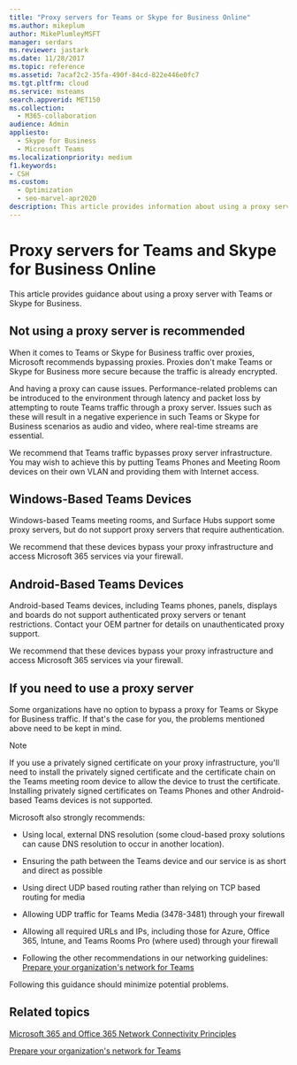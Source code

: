 ```yaml
---
title: "Proxy servers for Teams or Skype for Business Online"
ms.author: mikeplum
author: MikePlumleyMSFT
manager: serdars
ms.reviewer: jastark
ms.date: 11/28/2017
ms.topic: reference
ms.assetid: 7acaf2c2-35fa-490f-84cd-822e446e0fc7
ms.tgt.pltfrm: cloud
ms.service: msteams
search.appverid: MET150
ms.collection: 
  - M365-collaboration
audience: Admin
appliesto: 
  - Skype for Business
  - Microsoft Teams
ms.localizationpriority: medium
f1.keywords:
- CSH
ms.custom: 
  - Optimization
  - seo-marvel-apr2020
description: This article provides information about using a proxy server with Microsoft Teams or Skype for Business.
---
```


# Proxy servers for Teams and Skype for Business Online

This article provides guidance about using a proxy server with Teams or Skype for Business.
  
## Not using a proxy server is recommended

When it comes to Teams or Skype for Business traffic over proxies, Microsoft recommends bypassing proxies. Proxies don't make Teams or Skype for Business more secure because the traffic is already encrypted.
  
And having a proxy can cause issues. Performance-related problems can be introduced to the environment through latency and packet loss by attempting to route Teams traffic through a proxy server. Issues such as these will result in a negative experience in such Teams or Skype for Business scenarios as audio and video, where real-time streams are essential.

We recommend that Teams traffic bypasses proxy server infrastructure. You may wish to achieve this by putting Teams Phones and Meeting Room devices on their own VLAN and providing them with Internet access.

## Windows-Based Teams Devices

Windows-based Teams meeting rooms, and Surface Hubs support some proxy servers, but do not support proxy servers that require authentication.

We recommend that these devices bypass your proxy infrastructure and access Microsoft 365 services via your firewall.

## Android-Based Teams Devices

Android-based Teams devices, including Teams phones, panels, displays and boards do not support authenticated proxy servers or tenant restrictions. Contact your OEM partner for details on unauthenticated proxy support.

We recommend that these devices bypass your proxy infrastructure and access Microsoft 365 services via your firewall.

## If you need to use a proxy server

Some organizations have no option to bypass a proxy for Teams or Skype for Business traffic. If that's the case for you, the problems mentioned above need to be kept in mind.

> [!Note]
> If you use a privately signed certificate on your proxy infrastructure, you'll need to install the privately signed certificate and the certificate chain on the Teams meeting room device to allow the device to trust the certificate. Installing privately signed certificates on Teams Phones and other Android-based Teams devices is not supported.
  
Microsoft also strongly recommends:
  
- Using local, external DNS resolution (some cloud-based proxy solutions can cause DNS resolution to occur in another location).

- Ensuring the path between the Teams device and our service is as short and direct as possible
    
- Using direct UDP based routing rather than relying on TCP based routing for media
    
- Allowing UDP traffic for Teams Media (3478-3481) through your firewall

- Allowing all required URLs and IPs, including those for Azure, Office 365, Intune, and Teams Rooms Pro (where used) through your firewall
    
- Following the other recommendations in our networking guidelines:
  [Prepare your organization's network for Teams](prepare-network.md)
  
    
Following this guidance should minimize potential problems.
  
## Related topics

[Microsoft 365 and Office 365 Network Connectivity Principles](/microsoft-365/enterprise/microsoft-365-network-connectivity-principles)

[Prepare your organization's network for Teams](prepare-network.md)
